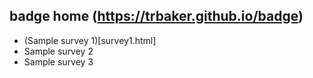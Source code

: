 ## badge home (https://trbaker.github.io/badge)

- (Sample survey 1)[survey1.html]
- Sample survey 2
- Sample survey 3
